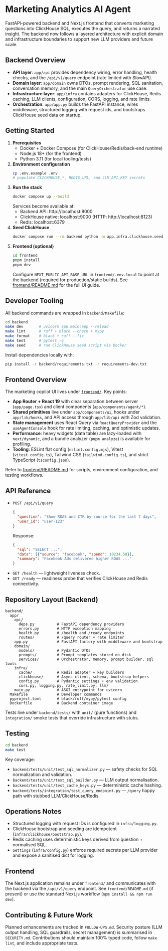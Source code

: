 # Marketing Analytics AI Agent

FastAPI-powered backend and Next.js frontend that converts marketing questions into ClickHouse SQL, executes the query, and returns a narrated insight. The backend now follows a layered architecture with explicit domain and infrastructure boundaries to support new LLM providers and future scale.

## Backend Overview

- **API layer**: `app/api` provides dependency wiring, error handling, health checks, and the `/api/v1/query` endpoint (rate limited with SlowAPI).
- **Domain layer**: `app/domain` owns DTOs, prompt rendering, SQL sanitation, conversation memory, and the main `QueryOrchestrator` use case.
- **Infrastructure layer**: `app/infra` contains adapters for ClickHouse, Redis caching, LLM clients, configuration, CORS, logging, and rate limits.
- **Orchestration**: `app/app.py` builds the FastAPI instance, wires middleware, structured logging with request ids, and bootstraps ClickHouse seed data on startup.

## Getting Started

1. **Prerequisites**
   - Docker + Docker Compose (for ClickHouse/Redis/back-end runtime)
   - Node.js 18+ (for the frontend)
   - Python 3.11 (for local tooling/tests)
2. **Environment configuration**
   ```bash
   cp .env.example .env
   # populate CLICKHOUSE_*, REDIS_URL, and LLM_API_KEY secrets
   ```
3. **Run the stack**
   ```bash
   docker compose up --build
   ```
   Services become available at:
   - Backend API: http://localhost:8000
   - ClickHouse native: localhost:9000 (HTTP: http://localhost:8123)
   - Redis: localhost:6379
4. **Seed ClickHouse**
   ```bash
   docker compose run --rm backend python -m app.infra.clickhouse.seed_data
   ```
5. **Frontend (optional)**
   ```bash
   cd frontend
   pnpm install
   pnpm dev
   ```
   Configure `NEXT_PUBLIC_API_BASE_URL` in `frontend/.env.local` to point at the backend (required for production/static builds). See [frontend/README.md](frontend/README.md) for the full UI guide.

## Developer Tooling

All backend commands are wrapped in `backend/Makefile`:

```bash
cd backend
make dev       # uvicorn app.main:app --reload
make lint      # ruff + black --check + mypy
make format    # black + ruff --fix
make test      # pytest -q
make seed      # run ClickHouse seed script via Docker
```

Install dependencies locally with:

```bash
pip install -r backend/requirements.txt -r requirements-dev.txt
```

## Frontend Overview

The marketing copilot UI lives under [`frontend/`](frontend). Key points:

- **App Router + React 19** with clear separation between server (`app/page.tsx`) and client components (`app/components/agent/*`).
- **Shared primitives** live under `app/components/ui`, hooks under `app/lib/hooks`, and API access through `app/lib/api` with Zod validation.
- **State management** uses React Query via `ReactQueryProvider` and the `useAgentConsole` hook for rate limiting, caching, and optimistic updates.
- **Performance**: heavy widgets (data table) are lazy-loaded with `next/dynamic`, and a bundle analyzer (`pnpm analyze`) is available for profiling.
- **Tooling**: ESLint flat config (`eslint.config.mjs`), Vitest (`vitest.config.ts`), Tailwind CSS (`tailwind.config.ts`), and strict TypeScript (`tsconfig.json`).

Refer to [frontend/README.md](frontend/README.md) for scripts, environment configuration, and testing workflows.

## API Reference

- `POST /api/v1/query`
  ```json
  {
    "question": "Show ROAS and CTR by source for the last 7 days",
    "user_id": "user-123"
  }
  ```
  Response:
  ```json
  {
    "sql": "SELECT ...",
    "data": [{"source": "facebook", "spend": 10234.58}],
    "summary": "Facebook Ads delivered higher ROAS ..."
  }
  ```
- `GET /health` — lightweight liveness check.
- `GET /ready` — readiness probe that verifies ClickHouse and Redis connectivity.

## Repository Layout (Backend)

```
backend/
  app/
    api/
      deps.py          # FastAPI dependency providers
      errors.py        # HTTP exception mapping
      health.py        # /health and /ready endpoints
      routes/          # /query router + rate limiter
    app.py             # FastAPI factory with middleware and bootstrap
    domain/
      models/          # Pydantic DTOs
      prompts/         # Prompt templates stored on disk
      services/        # Orchestrator, memory, prompt builder, sql tools
    infra/
      cache/           # Redis adapter + key builders
      clickhouse/      # Async client, schema, bootstrap helpers
      config.py        # Pydantic settings + env validation
      cors.py, logging.py, rate_limit.py, llm/
    main.py            # ASGI entrypoint for uvicorn
  Makefile             # Developer commands
  pyproject.toml       # black/ruff/mypy/pytest config
  Dockerfile           # Backend container image
```

Tests live under `backend/tests/` with `unit/` (pure functions) and `integration/` smoke tests that override infrastructure with stubs.

## Testing

```bash
cd backend
make test
```

Key coverage:

- `backend/tests/unit/test_sql_normalizer.py` — safety checks for SQL normalization and validation.
- `backend/tests/unit/test_sql_builder.py` — LLM output normalisation.
- `backend/tests/unit/test_cache_keys.py` — deterministic cache hashing.
- `backend/tests/integration/test_query_endpoint.py` — `/query` happy path with stubbed LLM/ClickHouse/Redis.

## Operations Notes

- Structured logging with request IDs is configured in `infra/logging.py`.
- ClickHouse bootstrap and seeding are idempotent (`infra/clickhouse/bootstrap.py`).
- Redis caching uses deterministic keys derived from question + normalised SQL.
- `Settings` (`infra/config.py`) enforce required secrets per LLM provider and expose a sanitised dict for logging.

## Frontend

The Next.js application remains under `frontend/` and communicates with the backend via the `/api/v1/query` endpoint. See `frontend/README.md` (if present) or use the standard Next.js workflow (`npm install && npm run dev`).

## Contributing & Future Work

Planned enhancements are tracked in `FOLLOW-UPS.md`. Security posture (LLM output handling, SQL guardrails, secret management) is summarised in `SECURITY.md`. Contributions should maintain 100% typed code, follow `make lint`, and include appropriate tests.
